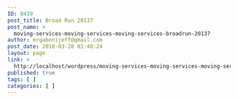 ```yaml
---
ID: 8439
post_title: Broad Run 20137
post_name: >
  moving-services-moving-services-moving-services-broadrun-20137
author: mrgabonijeff@gmail.com
post_date: 2018-03-28 01:48:24
layout: page
link: >
  http://localhost/wordpress/moving-services-moving-services-moving-services-broadrun-20137/
published: true
tags: [ ]
categories: [ ]
---
```

